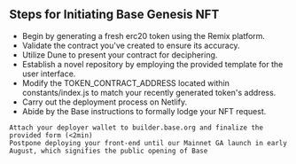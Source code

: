 ## Steps for Initiating Base Genesis NFT
- Begin by generating a fresh erc20 token using the Remix platform.
- Validate the contract you've created to ensure its accuracy.
- Utilize Dune to present your contract for deciphering.
- Establish a novel repository by employing the provided template for the user interface.
- Modify the TOKEN_CONTRACT_ADDRESS located within constants/index.js to match your recently generated token's address.
- Carry out the deployment process on Netlify.
- Abide by the Base instructions to formally lodge your NFT request.
```
Attach your deployer wallet to builder.base.org and finalize the provided form (<2min)
Postpone deploying your front-end until our Mainnet GA launch in early August, which signifies the public opening of Base

```
